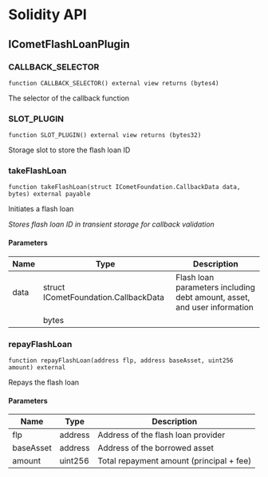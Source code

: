 # Solidity API

## ICometFlashLoanPlugin

### CALLBACK_SELECTOR

```solidity
function CALLBACK_SELECTOR() external view returns (bytes4)
```

The selector of the callback function

### SLOT_PLUGIN

```solidity
function SLOT_PLUGIN() external view returns (bytes32)
```

Storage slot to store the flash loan ID

### takeFlashLoan

```solidity
function takeFlashLoan(struct ICometFoundation.CallbackData data, bytes) external payable
```

Initiates a flash loan

_Stores flash loan ID in transient storage for callback validation_

#### Parameters

| Name | Type                                 | Description                                                              |
| ---- | ------------------------------------ | ------------------------------------------------------------------------ |
| data | struct ICometFoundation.CallbackData | Flash loan parameters including debt amount, asset, and user information |
|      | bytes                                |                                                                          |

### repayFlashLoan

```solidity
function repayFlashLoan(address flp, address baseAsset, uint256 amount) external
```

Repays the flash loan

#### Parameters

| Name      | Type    | Description                              |
| --------- | ------- | ---------------------------------------- |
| flp       | address | Address of the flash loan provider       |
| baseAsset | address | Address of the borrowed asset            |
| amount    | uint256 | Total repayment amount (principal + fee) |
